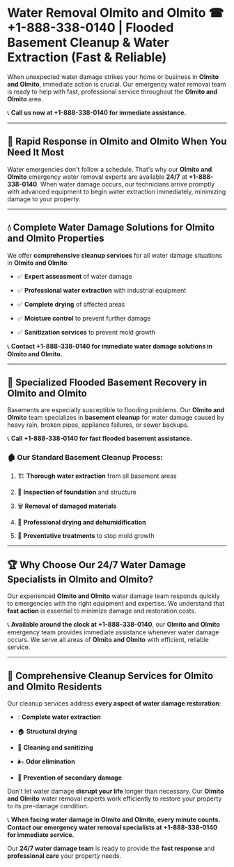 # Water Removal Olmito and Olmito ☎ +1-888-338-0140 | Flooded Basement Cleanup & Water Extraction (Fast & Reliable)

When unexpected water damage strikes your home or business in **Olmito and Olmito**, immediate action is crucial. Our emergency water removal team is ready to help with fast, professional service throughout the **Olmito and Olmito** area. 

📞 **Call us now at +1-888-338-0140 for immediate assistance.**
---
## 🚀 Rapid Response in Olmito and Olmito When You Need It Most
Water emergencies don't follow a schedule. That's why our **Olmito and Olmito** emergency water removal experts are available **24/7** at **+1-888-338-0140**. When water damage occurs, our technicians arrive promptly with advanced equipment to begin water extraction immediately, minimizing damage to your property.
---
## 💧 Complete Water Damage Solutions for Olmito and Olmito Properties
We offer **comprehensive cleanup services** for all water damage situations in **Olmito and Olmito**:
- ✅ **Expert assessment** of water damage  
- ✅ **Professional water extraction** with industrial equipment  
- ✅ **Complete drying** of affected areas  
- ✅ **Moisture control** to prevent further damage  
- ✅ **Sanitization services** to prevent mold growth  
📞 **Contact +1-888-338-0140 for immediate water damage solutions in Olmito and Olmito.**
---
## 🌊 Specialized Flooded Basement Recovery in Olmito and Olmito
Basements are especially susceptible to flooding problems. Our **Olmito and Olmito** team specializes in **basement cleanup** for water damage caused by heavy rain, broken pipes, appliance failures, or sewer backups. 
📞 **Call +1-888-338-0140 for fast flooded basement assistance.**
### 🏚️ Our Standard Basement Cleanup Process:
1. 🏗️ **Thorough water extraction** from all basement areas  
2. 🔎 **Inspection of foundation** and structure  
3. 🗑️ **Removal of damaged materials**  
4. 💨 **Professional drying and dehumidification**  
5. 🚫 **Preventative treatments** to stop mold growth  
---
## 🏆 Why Choose Our 24/7 Water Damage Specialists in Olmito and Olmito?
Our experienced **Olmito and Olmito** water damage team responds quickly to emergencies with the right equipment and expertise. We understand that **fast action** is essential to minimize damage and restoration costs.
📞 **Available around the clock at +1-888-338-0140**, our **Olmito and Olmito** emergency team provides immediate assistance whenever water damage occurs. We serve all areas of **Olmito and Olmito** with efficient, reliable service.
---
## 🧹 Comprehensive Cleanup Services for Olmito and Olmito Residents
Our cleanup services address **every aspect of water damage restoration**:
- 💧 **Complete water extraction**  
- 🏠 **Structural drying**  
- 🧼 **Cleaning and sanitizing**  
- 🌬️ **Odor elimination**  
- 🚫 **Prevention of secondary damage**  
Don't let water damage **disrupt your life** longer than necessary. Our **Olmito and Olmito** water removal experts work efficiently to restore your property to its pre-damage condition.
📞 **When facing water damage in Olmito and Olmito, every minute counts. Contact our emergency water removal specialists at +1-888-338-0140 for immediate service.**
Our **24/7 water damage team** is ready to provide the **fast response** and **professional care** your property needs.
